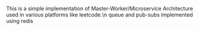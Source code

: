 This is a simple implementation of Master-Worker/Microservice Architecture used in various platforms like leetcode.\n
queue and pub-subs implemented using redis
